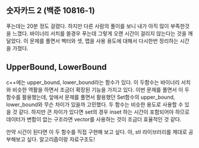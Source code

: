 ## 숫자카드 2 (백준 10816-1)

푸는데는 20분 정도 걸렸다. 하지만 다른 사람의 풀이를 보니 내가 아직 많이 부족한것을 느꼈다. 바이너리 서치를 쓸경우 푸는데 그렇게 오랜 시간이 걸리지 않는다는 것을 깨달았다. 이 문제를 풀면서 벡터와 셋, 맵을 사용 용도에 대해서 다시한번 정리하는 시간을 가졌다.

## UpperBound, LowerBound

c++에는 upper_bound, lower_bound라는 함수가 있다. 이 두함수는 바이너리 서치와 비슷한 역활을 하면서 조금더 확장된 기능을 가지고 있다. 이번 문제를 풀면서 이 두 함수를 활용했는데, 앞에서 문제를 풀면서 활용했던 Set함수의 upper_bound, lower_bound와 무슨 차이가 있을까 고민했다. 두 함수는 비슷한 용도로 사용할 수 있을 것 같다. 하지만 큰 차이가 있다면 set의 경우 inset 하는 시간이 포함되어야 하므로 데이터가 변함이 없는 구조라면 vector를 사용하는 것이 조금더 효율적인 것 같다.

만약 시간이 된다면 이 두 함수를 직접 구현해 보고 싶다. 아, stl 라이브러리를 제대로 공부해보고 싶다. 알고리즘이랑 자료구조도!
